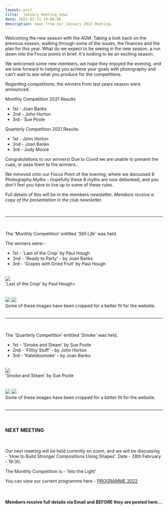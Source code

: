 ```yaml
---
layout: post
title:  january meeting news
date: 2022-02-31 19:00:00
description: news from our January 2022 Meeting.
---
```


Welcoming the new season with the AGM. Taking a look back on the previous season, walking through some of the issues, the finances and the plan for this year.
What do we expect to be seeing in the new season, a run down into the Focus points in brief. It's looking to be an exciting season.

We welcomed some new members, we hope they enjoyed the evening, and we look forward to helping you achieve your goals with photography and can't wait to see what you produce for the competitions.

Regarding competitions; the winners from last years season were announced.

Monthly Competition 2021 Results
<ul>
    <li>1st - Joan Banks</li>
    <li>2nd - John Horton</li>
    <li>3rd - Sue Poole</li>
</ul>

Quarterly Competition 2021 Results
<ul>
    <li>1st - John Horton</li>
    <li>2nd - Joan Banks</li>
    <li>3rd - Judy Moore</li>
</ul>

Congratulations to our winners! Due to Covid we are unable to present the cups, or pass them to the winners...

We mmoved onto our Focus Point of the evening, where we discussed 8 Photography Myths - hopefully these 8 myths are now debunked, and you don't feel you have to live up to some of these rules.

Full details of this will be in the members newsletter.
*Members receive a copy of the presentation in the club newsletter.*

<br>

<hr>

<br>

The ‘Monthly Competition’ entitled *'Still Life'* was held.

The winners were:-

<ul>
	<li>1st - 'Last of the Crop' by Paul Hough</li>
	<li>2nd - 'Ready to Party' - by Joan Banks</li>
	<li>3rd - 'Grapes with Dried Fruit' by Paul Hough</li>
</ul>

<br>

<div class="img_row">
	<img class="col three" src="{{ site.baseurl }}/assets/img/Jan22_Monthly/02 - Last of the crop.jpg">
</div>
<div class="col three caption">
	'Last of the Crop' by Paul Hough<
</div>

<br>
<br>

<div class="img_row">
	<img class="col two" src="{{ site.baseurl }}/assets/img/Jan22_Monthly/01 - Ready to Party.jpg">
	<img class="col one" src="{{ site.baseurl }}/assets/img/Jan22_Monthly/13 - Grapes with dried fruit.jpg">
</div>
<!-- <div class="img_row_sm">
	<img class="col three" src="{{ site.baseurl }}/assets/img/May21_Monthly/16 - Tree Lines.jpg">
</div> -->

<div class="col three caption">
	Some of these images have been cropped for a better fit for the website.
</div>

<br>

<hr>

<br>

The 'Quarterly Competition’ entitled *'Smoke'* was held.

<ul>
	<li>1st - 'Smoke and Steam' by Sue Poole</li>
	<li>2nd - 'Filthy Stuff' - by John Horton</li>
	<li>3rd - 'Kaleidosmoke' - by Joan Banks</li>
</ul>

<br>

<div class="img_row">
	<img class="col three" src="{{ site.baseurl }}/assets/img/Jan22_Quarterly/07 - Smoke and Steam.jpg">
</div>
<div class="col three caption">
	'Smoke and Steam' by Sue Poole
</div>

<br>
<br>

<div class="img_row">
	<img class="col two" src="{{ site.baseurl }}/assets/img/Jan22_Quarterly/08 - Filthy Stuff.jpg">
	<img class="col one" src="{{ site.baseurl }}/assets/img/Jan22_Quarterly/06 - Kaleidosmoke.jpg">
</div>
<!-- <div class="img_row_sm">
	<img class="col three" src="{{ site.baseurl }}/assets/img/May21_Monthly/16 - Tree Lines.jpg">
</div> -->

<div class="col three caption">
	Some of these images have been cropped for a better fit for the website.
</div>

<br>

<hr>

<br>


### NEXT MEETING
<br>

Our next meeting will be held currently on zoom, and we will be discussing - 'How to Build Stronger Compositions Using Shapes'.
Date - 28th February - 19:30.

The Monthly Competition is - 'Into the Light'


You can view our current programme here - <a href="{{ site.baseurl }}/programme/2020-12-16-Forward-Programme-2022">PROGRAMME 2022</a>

<br>

#### Members receive full details via Email and BEFORE they are posted here...
